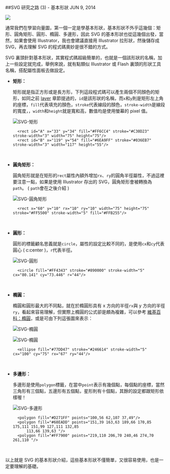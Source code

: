 <!-- @@master  = ../../_layout.html-->

<!-- @@block  =  jsBottom-->

<include src="../../_articles-js.html"></include>

<!-- @@close-->

<!-- @@block  =  css-->

<include src="../../_articles-css.html"></include>

<!-- @@close-->

<!-- @@block  =  articles-social-->

<include src="../../_articles-social.html"></include>

<!-- @@close-->

<!-- @@block  =  articles-footer-->

<include src="../../_articles.html"></include>

<!-- @@close-->

<!-- @@block  =  meta-->

<meta property="article:published_time" content="2014-06-09T23:35:00+01:00">

<meta name="keywords" content="SVG,Path,向量,形狀">

<meta name="description" content="通常我們在學習向量圖，第一個一定是學基本形狀，基本形狀不外乎這幾個：矩形、圓角矩形、圓形、橢圓、多邊形，因此 SVG 的基本形狀也從這幾個出發，當然，如果會使用 Illustrator，我也會建議直接用 Illustrator 拉形狀，然後儲存成 SVG，再去理解 SVG 的程式碼奧妙是很不錯的方式。">

<meta itemprop="name" content="SVG 研究之路 (3) - 基本形狀 - OXXO.STUDIO">

<meta itemprop="image" content="http://www.oxxostudio.tw/img/articles/201406/20140609_2_01.jpg">

<meta itemprop="description" content="通常我們在學習向量圖，第一個一定是學基本形狀，基本形狀不外乎這幾個：矩形、圓角矩形、圓形、橢圓、多邊形，因此 SVG 的基本形狀也從這幾個出發，當然，如果會使用 Illustrator，我也會建議直接用 Illustrator 拉形狀，然後儲存成 SVG，再去理解 SVG 的程式碼奧妙是很不錯的方式。">

<meta property="og:title" content="SVG 研究之路 (3) - 基本形狀 - OXXO.STUDIO">

<meta property="og:url" content="http://www.oxxostudio.tw/articles/201406/svg-03-basic-shapes.html">

<meta property="og:image" content="http://www.oxxostudio.tw/img/articles/201406/20140609_2_01.jpg">

<meta property="og:description" content="通常我們在學習向量圖，第一個一定是學基本形狀，基本形狀不外乎這幾個：矩形、圓角矩形、圓形、橢圓、多邊形，因此 SVG 的基本形狀也從這幾個出發，當然，如果會使用 Illustrator，我也會建議直接用 Illustrator 拉形狀，然後儲存成 SVG，再去理解 SVG 的程式碼奧妙是很不錯的方式。">

<title>SVG 研究之路 (3) - 基本形狀 - OXXO.STUDIO</title> 

<!-- @@close-->

<!-- @@block  =  articles-content--> 

##SVG 研究之路 (3) - 基本形狀 <span class="article-date" tag="web">JUN 9, 2014</span>

<img src="/img/articles/201406/20140609_2_01.jpg" class="preview-img">

通常我們在學習向量圖，第一個一定是學基本形狀，基本形狀不外乎這幾個：矩形、圓角矩形、圓形、橢圓、多邊形，因此 SVG 的基本形狀也從這幾個出發，當然，如果會使用 Illustrator，我也會建議直接用 Illustrator 拉形狀，然後儲存成 SVG，再去理解 SVG 的程式碼奧妙是很不錯的方式。

SVG 裏頭針對基本形狀，其實程式碼超級簡單的，也就是一個該形狀的名稱，加上一些設定就完成，舉例來說，就有點類似 Illustrator 或 Flash 裏頭的形狀工具名稱，搭配屬性面板去做設定。

- **矩形：**  

  矩形就是指正方形或是長方形，下列這段程式碼可以產生兩個不同顏色的矩形，如同之前 [layer][1] 章節提過的，`id`是該形狀的名稱，而`x`和`y`則是矩形左上角的座標，`fill`代表填充的顏色，`stroke`代表線段的顏色，`stroke-width`是線段的寬度，，`width`和`height`就是寬和高，數值均是使用螢幕的 pixel 值。  

	![SVG-矩形](/img/articles/201406/20140609_2_02.png)

		<rect id="A" x="33" y="34" fill="#FF6CC4" stroke="#C30D23" stroke-width="3" width="75" height="75"/>
		<rect id="B" x="119" y="54" fill="#6EA9FF" stroke="#036EB7" stroke-width="3" width="117" height="55"/>

<br/>

- **圓角矩形：**  

  圓角矩形就是在矩形的`rect`屬性內額外增加`rx`、`ry`的圓角半徑屬性，不過這裡要注意一點，如果是使用 Illustrator 存出的 SVG，圓角矩形會被轉換為`path`。 ( `path`會在之後介紹 )  

	![SVG-圓角矩形](/img/articles/201406/20140609_2_03.png)

		<rect x="60" y="10" rx="10" ry="10" width="75" height="75" stroke="#FF5500" stroke-width="5" fill="#FFB255"/>

<br/>

- **圓形：**  

  圓形的標籤顧名思義就是`circle`，屬性的設定比較不同的，是使用`cx`和`cy`代表圓心 ( c:center )，`r`代表半徑。 

	![SVG-圓形](/img/articles/201406/20140609_2_04.png)

		<circle fill="#FF4343" stroke="#890000" stroke-width="5" cx="80.141" cy="73.446" r="44"/>

<br/>

- **橢圓：**  

  橢圓和圓形最大的不同點，就在於橢圓形具有 x 方向的半徑`rx`與 y 方向的半徑`ry`，看起來容易理解，但實際上橢圓的公式卻是頗為複雜，可以參考 [維基百科：橢圓](http://zh.wikipedia.org/wiki/%E6%A4%AD%E5%9C%86)，或是可由下列這張圖來表示：  

	![SVG-橢圓](/img/articles/201406/20140609_2_06.gif) 

	![SVG-橢圓](/img/articles/201406/20140609_2_05.png)

		<ellipse fill="#77DD47" stroke="#246614" stroke-width="5" cx="100" cy="75" rx="67" ry="44"/>

<br/>

- **多邊形：**

  多邊形是使用`polygon`標籤，在當中`point`表示有幾個點，每個點的座標，當然三角形有三個點，五邊形有五個點，星形則有十個點，其餘的設定都跟矩形依樣喔！ 
   
	![SVG-多邊形](/img/articles/201406/20140609_2_06.png)

		<polygon fill="#D271FF" points="100,56 62,107 37,49"/>
		<polygon fill="#68EADD" points="151,39 163,63 189,66 170,85 175,111 151,99 127,111 132,85 
			113,66 139,63 "/>
		<polygon fill="#FF7900" points="219,110 206,70 240,46 274,70 261,110 "/>

<br/>

以上就是 SVG 的基本形狀介紹，這些基本形狀不僅簡單，又很容易使用，也是一定要理解的基礎。

[1]:http://www.oxxostudio.tw/articles/201406/svg-02-layer.html

<!-- @@close-->